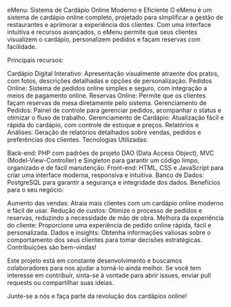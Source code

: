 eMenu: Sistema de Cardápio Online Moderno e Eficiente
O eMenu é um sistema de cardápio online completo, projetado para simplificar a gestão de restaurantes e aprimorar a experiência dos clientes. Com uma interface intuitiva e recursos avançados, o eMenu permite que seus clientes visualizem o cardápio, personalizem pedidos e façam reservas com facilidade.

Principais recursos:

Cardápio Digital Interativo: Apresentação visualmente atraente dos pratos, com fotos, descrições detalhadas e opções de personalização.
Pedidos Online: Sistema de pedidos online simples e seguro, com integração a meios de pagamento online.
Reservas Online: Permite que os clientes façam reservas de mesa diretamente pelo sistema.
Gerenciamento de Pedidos: Painel de controle para gerenciar pedidos, acompanhar o status e otimizar o fluxo de trabalho.
Gerenciamento de Cardápio: Atualização fácil e rápida do cardápio, com controle de estoque e preços.
Relatórios e Análises: Geração de relatórios detalhados sobre vendas, pedidos e preferências dos clientes.
Tecnologias Utilizadas:

Back-end: PHP com padrões de projeto DAO (Data Access Object), MVC (Model-View-Controller) e Singleton para garantir um código limpo, organizado e de fácil manutenção.
Front-end: HTML, CSS e JavaScript para criar uma interface moderna, responsiva e intuitiva.
Banco de Dados: PostgreSQL para garantir a segurança e integridade dos dados.
Benefícios para o seu negócio:

Aumento das vendas: Atraia mais clientes com um cardápio online moderno e fácil de usar.
Redução de custos: Otimize o processo de pedidos e reservas, reduzindo a necessidade de mão de obra.
Melhora da experiência do cliente: Proporcione uma experiência de pedido online rápida, fácil e personalizada.
Dados e insights: Obtenha informações valiosas sobre o comportamento dos seus clientes para tomar decisões estratégicas.
Contribuições são bem-vindas!

Este projeto está em constante desenvolvimento e buscamos colaboradores para nos ajudar a torná-lo ainda melhor. Se você tem interesse em contribuir, sinta-se à vontade para abrir issues, enviar pull requests ou compartilhar suas ideias.

Junte-se a nós e faça parte da revolução dos cardápios online!
